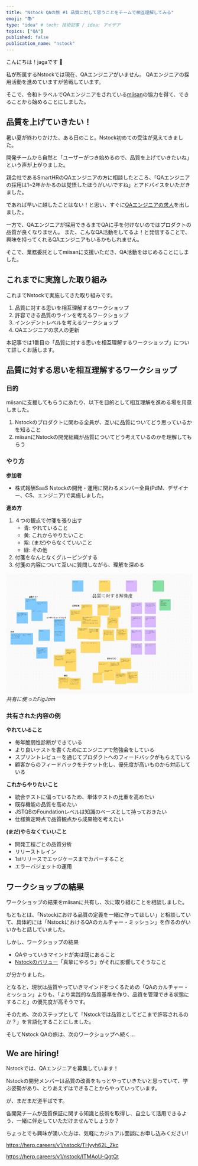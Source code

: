 ```yaml
---
title: "Nstock QAの旅 #1 品質に対して思うことをチームで相互理解してみる"
emoji: "📚"
type: "idea" # tech: 技術記事 / idea: アイデア
topics: ["QA"]
published: false
publication_name: "nstock"
---
```


こんにちは！jagaです 🥔

私が所属するNstockでは現在、QAエンジニアがいません。
QAエンジニアの採用活動を進めていますが苦戦しています。

そこで、令和トラベルでQAエンジニアをされている[miisan](https://x.com/mii________san)の協力を得て、できることから始めることにしました。

## 品質を上げていきたい！

暑い夏が終わりかけた、ある日のこと。Nstock初めての受注が見えてきました。

開発チームから自然と「ユーザーがつき始めるので、品質を上げていきたいね」という声が上がりました。

親会社であるSmartHRのQAエンジニアの方に相談したところ、「QAエンジニアの採用は1~2年かかるのは覚悟したほうがいいですね」とアドバイスをいただきました。

であれば早いに越したことはない！と思い、すぐに[QAエンジニアの求人](https://herp.careers/v1/nstock/ITMAoU-QgtQt)を出しました。

一方で、QAエンジニアが採用できるまでQAに手を付けないのではプロダクトの品質が良くなりません。
また、こんなQA活動をしてるよ！と発信することで、興味を持ってくれるQAエンジニアもいるかもしれません。

そこで、業務委託としてmiisanに支援いただき、QA活動をはじめることにしました。

## これまでに実施した取り組み
これまでNstockで実施してきた取り組みです。

1. 品質に対する思いを相互理解するワークショップ
2. 許容できる品質のラインを考えるワークショップ
3. インシデントレベルを考えるワークショップ
4. QAエンジニアの求人の更新

本記事では1番目の「品質に対する思いを相互理解するワークショップ」について詳しくお話します。

## 品質に対する思いを相互理解するワークショップ

### 目的

miisanに支援してもらうにあたり、以下を目的として相互理解を進める場を用意しました。

1. Nstockのプロダクトに関わる全員が、互いに品質についてどう思っているかを知ること
1. miisanにNstockの開発組織が品質についてどう考えているのかを理解してもらう

### やり方

**参加者**

- 株式報酬SaaS Nstockの開発・運用に関わるメンバー全員(PdM、デザイナー、CS、エンジニア)で実施しました。

**進め方**

1. ４つの観点で付箋を張り出す
    - 青: やれていること
    - 黄: これからやりたいこと
    - 紫: (まだ)やらなくていいこと
    - 緑: その他
2. 付箋をなんとなくグルーピングする
3. 付箋の内容について互いに質問しながら、理解を深める

![figjamのボード](/images/nstock-qa-journey-1/figjam.png)
*共有に使ったFigJam*

### 共有された内容の例

**やれていること**
- 毎年脆弱性診断ができている
- より良いテストを書くためにエンジニアで勉強会をしている
- スプリントレビューを通じてプロダクトへのフィードバックがもらえている
- 顧客からのフィードバックをチケット化し、優先度が高いものから対応している

**これからやりたいこと**
- 統合テストに偏っているため、単体テストの比重を高めたい
- 既存機能の品質を高めたい
- JSTQBのFoundationレベルは知識のベースとして持っておきたい
- 仕様策定時点で品質観点から成果物を考えたい

**(まだ)やらなくていいこと**
- 開発工程ごとの品質分析
- リリーストレイン
- 1stリリースでエッジケースまでカバーすること
- エラーバジェットの運用

## ワークショップの結果

ワークショップの結果をmiisanに共有し、次に取り組むことを相談しました。

もともとは、「Nstockにおける品質の定義を一緒に作ってほしい」と相談していて、具体的には「NstockにおけるQAのカルチャー・ミッション」を作るのがいいかもと話していました。

しかし、ワークショップの結果

- QAやっていきマインドが実は既にあること
- [Nstockのバリュー](https://nstock.co.jp/blog/nstock_culture_01)「真摯にやろう」がそれに影響してそうなこと

が分かりました。

となると、現状は品質やっていきマインドをつくるための「QAのカルチャー・ミッション」よりも、「より実践的な品質基準を作り、品質を管理できる状態にすること」の優先度が高そうです。

そのため、次のステップとして「Nstockでは品質としてどこまで許容されるのか？」を言語化することにしました。

そしてNstock QAの旅は、次のワークショップへ続く...

## We are hiring!

Nstockでは、QAエンジニアを募集しています！

Nstockの開発メンバーは品質の改善をもっとやっていきたいと思っていて、学ぶ姿勢があり、とりあえずはできることからやっていっています。

が、まだまだ道半ばです。

各開発チームが品質保証に関する知識と技術を取得し、自立して活用できるよう、一緒に伴走していただけませんでしょうか？

ちょっとでも興味が湧いた方は、気軽にカジュアル面談にお申し込みください!

https://herp.careers/v1/nstock/THyyh62L_Zkc

https://herp.careers/v1/nstock/ITMAoU-QgtQt


